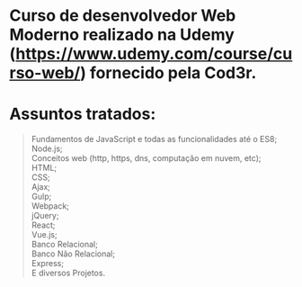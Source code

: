 # Curso de desenvolvedor Web Moderno realizado na Udemy (https://www.udemy.com/course/curso-web/) fornecido pela Cod3r.

# Assuntos tratados:  
> Fundamentos de JavaScript e todas as funcionalidades até o ES8;  
> Node.js;  
> Conceitos web (http, https, dns, computação em nuvem, etc);  
> HTML;  
> CSS;  
> Ajax;  
> Gulp;  
> Webpack;  
> jQuery;  
> React;  
> Vue.js;  
> Banco Relacional;  
> Banco Não Relacional;  
> Express;  
> E diversos Projetos.
